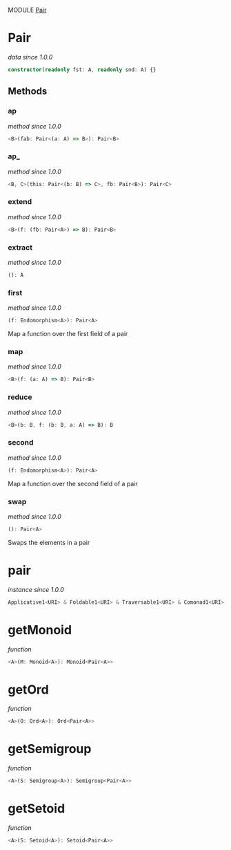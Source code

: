 MODULE [Pair](https://github.com/gcanti/fp-ts/blob/master/src/Pair.ts)

# Pair

_data_
_since 1.0.0_

```ts
constructor(readonly fst: A, readonly snd: A) {}
```

## Methods

### ap

_method_
_since 1.0.0_

```ts
<B>(fab: Pair<(a: A) => B>): Pair<B>
```

### ap\_

_method_
_since 1.0.0_

```ts
<B, C>(this: Pair<(b: B) => C>, fb: Pair<B>): Pair<C>
```

### extend

_method_
_since 1.0.0_

```ts
<B>(f: (fb: Pair<A>) => B): Pair<B>
```

### extract

_method_
_since 1.0.0_

```ts
(): A
```

### first

_method_
_since 1.0.0_

```ts
(f: Endomorphism<A>): Pair<A>
```

Map a function over the first field of a pair

### map

_method_
_since 1.0.0_

```ts
<B>(f: (a: A) => B): Pair<B>
```

### reduce

_method_
_since 1.0.0_

```ts
<B>(b: B, f: (b: B, a: A) => B): B
```

### second

_method_
_since 1.0.0_

```ts
(f: Endomorphism<A>): Pair<A>
```

Map a function over the second field of a pair

### swap

_method_
_since 1.0.0_

```ts
(): Pair<A>
```

Swaps the elements in a pair

# pair

_instance_
_since 1.0.0_

```ts
Applicative1<URI> & Foldable1<URI> & Traversable1<URI> & Comonad1<URI>
```

# getMonoid

_function_

```ts
<A>(M: Monoid<A>): Monoid<Pair<A>>
```

# getOrd

_function_

```ts
<A>(O: Ord<A>): Ord<Pair<A>>
```

# getSemigroup

_function_

```ts
<A>(S: Semigroup<A>): Semigroup<Pair<A>>
```

# getSetoid

_function_

```ts
<A>(S: Setoid<A>): Setoid<Pair<A>>
```
